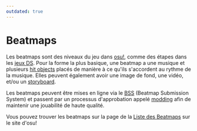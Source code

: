 ```yaml
---
outdated: true
---
```


# Beatmaps

Les beatmaps sont des niveaux du jeu dans [osu!](/wiki/osu!_glossary), comme des étapes dans les [jeux DS](/wiki/Glossary#ds-games). Pour la forme la plus basique, une beatmap a une musique et plusieurs [hit objects](/wiki/hit_objects) placés de manière à ce qu'ils s'accordent au rythme de la musique. Elles peuvent également avoir une image de fond, une vidéo, et/ou un [storyboard](/wiki/storyboard).

Les beatmaps peuvent être mises en ligne via le [BSS](/wiki/BSS) (Beatmap Submission System) et passent par un processus d'approbation appelé [modding](/wiki/modding) afin de maintenir une jouabilité de haute qualité.

Vous pouvez trouver les beatmaps sur la page de la [Liste des Beatmaps](https://osu.ppy.sh/beatmapsets) sur le site d'osu!
